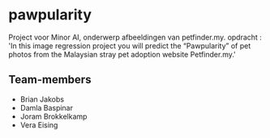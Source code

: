 # pawpularity
Project voor Minor AI, onderwerp afbeeldingen van petfinder.my. opdracht : 'In this image regression project you will predict the “Pawpularity” of pet photos from the Malaysian stray pet adoption website Petfinder.my.'

## Team-members
* Brian Jakobs
* Damla Baspinar
* Joram Brokkelkamp
* Vera Eising


